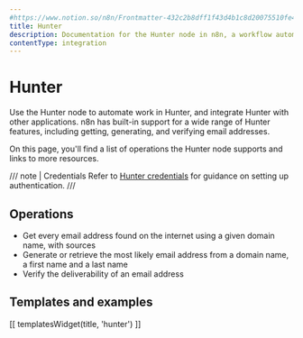 ```yaml
---
#https://www.notion.so/n8n/Frontmatter-432c2b8dff1f43d4b1c8d20075510fe4
title: Hunter
description: Documentation for the Hunter node in n8n, a workflow automation platform. Includes details of operations and configuration, and links to examples and credentials information.
contentType: integration
---
```


# Hunter

Use the Hunter node to automate work in Hunter, and integrate Hunter with other applications. n8n has built-in support for a wide range of Hunter features, including getting, generating, and verifying email addresses. 

On this page, you'll find a list of operations the Hunter node supports and links to more resources.

/// note | Credentials
Refer to [Hunter credentials](/integrations/builtin/credentials/hunter/) for guidance on setting up authentication. 
///

## Operations

* Get every email address found on the internet using a given domain name, with sources
* Generate or retrieve the most likely email address from a domain name, a first name and a last name
* Verify the deliverability of an email address

## Templates and examples

<!-- see https://www.notion.so/n8n/Pull-in-templates-for-the-integrations-pages-37c716837b804d30a33b47475f6e3780 -->
[[ templatesWidget(title, 'hunter') ]]
